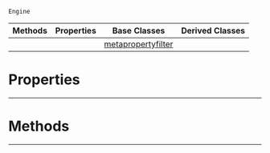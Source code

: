  `Engine`

|Methods|Properties|Base Classes|Derived Classes|
|---|---|---|---|
| | |[metapropertyfilter](https://github.com/ArendDanielek/ZeroDocsTest/blob/master/code_reference/class_reference/metapropertyfilter.markdown)| |


 #  Properties


---  
 #  Methods


---  
 
  
  
  
  
  
  
  

 